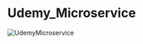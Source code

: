 # Udemy_Microservice
![UdemyMicroservice](https://user-images.githubusercontent.com/48795140/127406736-11cea7ad-63e2-4e08-ab66-b9d11c7473a8.png)

